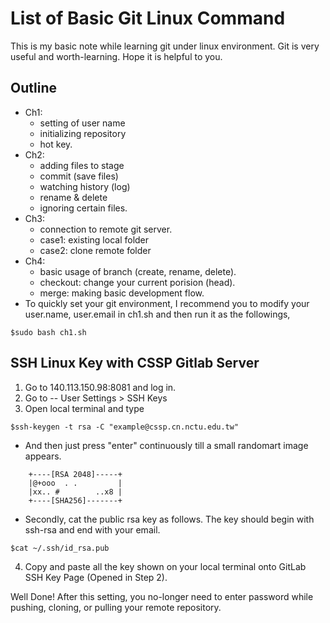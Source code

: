 # List of Basic Git Linux Command
This is my basic note while learning git under linux environment. Git is very useful and worth-learning. Hope it is helpful to you.

## Outline
 - Ch1: 
	 - setting of user name
	 - initializing repository
	 - hot key.
 - Ch2: 
	 - adding files to stage
	 - commit (save files)
	 - watching history (log) 
	 - rename & delete
	 - ignoring certain files.
 - Ch3: 
	 - connection to remote git server.
	 - case1: existing local folder
	 - case2: clone remote folder
 - Ch4: 
	 - basic usage of branch (create, rename, delete).
	 - checkout: change your current porision (head).
	 - merge: making basic development flow.
 - To quickly set your git environment, I recommend you to modify your user.name, user.email in ch1.sh and then run it as the followings,

```
$sudo bash ch1.sh
``` 

## SSH Linux Key with CSSP Gitlab Server

 1.  Go to 140.113.150.98:8081 and log in.
 2.  Go to  -- User Settings > SSH Keys
 3.  Open local terminal and type
```
$ssh-keygen -t rsa -C "example@cssp.cn.nctu.edu.tw"
```
-	And then just press "enter" continuously till a small randomart image appears.
```
	+----[RSA 2048]-----+
	|@+ooo  . .         |
	|xx.. #        ..x8 |
	+----[SHA256]-------+
```
-	Secondly, cat the public rsa key as follows. The key should begin with ssh-rsa and end with your email.

```	
$cat ~/.ssh/id_rsa.pub
```

 4. Copy and paste all the key shown on your local terminal onto GitLab SSH Key Page (Opened in Step 2).
 
Well Done! After this setting, you no-longer need to enter password while pushing, cloning, or pulling your remote repository.
